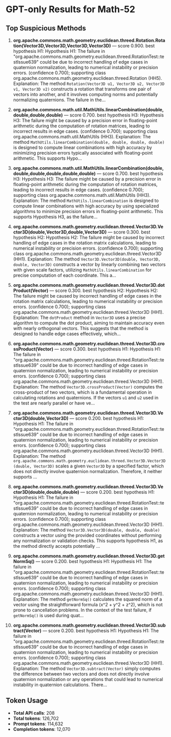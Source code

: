 # GPT-only Results for Math-52

## Top Suspicious Methods

1. **org.apache.commons.math.geometry.euclidean.threed.Rotation.Rotation(Vector3D,Vector3D,Vector3D,Vector3D)** — score 0.900. best hypothesis H1: Hypothesis H1: The failure in "org.apache.commons.math.geometry.euclidean.threed.RotationTest::testIssue639" could be due to incorrect handling of edge cases in quaternion normalization, leading to numerical instability or precision errors. (confidence 0.700); supporting class org.apache.commons.math.geometry.euclidean.threed.Rotation (HH5).
    Explanation: The method `Rotation(Vector3D u1, Vector3D u2, Vector3D v1, Vector3D v2)` constructs a rotation that transforms one pair of vectors into another, and it involves computing norms and potentially normalizing quaternions. The failure in the...

2. **org.apache.commons.math.util.MathUtils.linearCombination(double,double,double,double)** — score 0.700. best hypothesis H3: Hypothesis H3: The failure might be caused by a precision error in floating-point arithmetic during the computation of rotation matrices, leading to incorrect results in edge cases. (confidence 0.700); supporting class org.apache.commons.math.util.MathUtils (HH3).
    Explanation: The method `MathUtils.linearCombination(double, double, double, double)` is designed to compute linear combinations with high accuracy by minimizing precision errors typically associated with floating-point arithmetic. This supports Hypo...

3. **org.apache.commons.math.util.MathUtils.linearCombination(double,double,double,double,double,double)** — score 0.700. best hypothesis H3: Hypothesis H3: The failure might be caused by a precision error in floating-point arithmetic during the computation of rotation matrices, leading to incorrect results in edge cases. (confidence 0.700); supporting class org.apache.commons.math.util.MathUtils (HH3).
    Explanation: The method `MathUtils.linearCombination` is designed to compute linear combinations with high accuracy by using specialized algorithms to minimize precision errors in floating-point arithmetic. This supports Hypothesis H3, as the failure...

4. **org.apache.commons.math.geometry.euclidean.threed.Vector3D.Vector3D(double,Vector3D,double,Vector3D)** — score 0.300. best hypothesis H2: Hypothesis H2: The failure might be caused by incorrect handling of edge cases in the rotation matrix calculations, leading to numerical instability or precision errors. (confidence 0.700); supporting class org.apache.commons.math.geometry.euclidean.threed.Vector3D (HH1).
    Explanation: The method `Vector3D.Vector3D(double, Vector3D, double, Vector3D)` constructs a vector by linearly combining two vectors with given scale factors, utilizing `MathUtils.linearCombination` for precise computation of each coordinate. This a...

5. **org.apache.commons.math.geometry.euclidean.threed.Vector3D.dotProduct(Vector)** — score 0.300. best hypothesis H2: Hypothesis H2: The failure might be caused by incorrect handling of edge cases in the rotation matrix calculations, leading to numerical instability or precision errors. (confidence 0.700); supporting class org.apache.commons.math.geometry.euclidean.threed.Vector3D (HH1).
    Explanation: The `dotProduct` method in `Vector3D` uses a precise algorithm to compute the dot product, aiming to maintain accuracy even with nearly orthogonal vectors. This suggests that the method is designed to handle edge cases effectively, which...

6. **org.apache.commons.math.geometry.euclidean.threed.Vector3D.crossProduct(Vector)** — score 0.300. best hypothesis H1: Hypothesis H1: The failure in "org.apache.commons.math.geometry.euclidean.threed.RotationTest::testIssue639" could be due to incorrect handling of edge cases in quaternion normalization, leading to numerical instability or precision errors. (confidence 0.700); supporting class org.apache.commons.math.geometry.euclidean.threed.Vector3D (HH1).
    Explanation: The method `Vector3D.crossProduct(Vector)` computes the cross-product of two vectors, which is a fundamental operation in calculating rotations and quaternions. If the vectors `u1` and `u2` used in the test are nearly parallel or have ve...

7. **org.apache.commons.math.geometry.euclidean.threed.Vector3D.Vector3D(double,Vector3D)** — score 0.200. best hypothesis H1: Hypothesis H1: The failure in "org.apache.commons.math.geometry.euclidean.threed.RotationTest::testIssue639" could be due to incorrect handling of edge cases in quaternion normalization, leading to numerical instability or precision errors. (confidence 0.700); supporting class org.apache.commons.math.geometry.euclidean.threed.Vector3D (HH1).
    Explanation: The method `org.apache.commons.math.geometry.euclidean.threed.Vector3D.Vector3D(double, Vector3D)` scales a given `Vector3D` by a specified factor, which does not directly involve quaternion normalization. Therefore, it neither supports ...

8. **org.apache.commons.math.geometry.euclidean.threed.Vector3D.Vector3D(double,double,double)** — score 0.200. best hypothesis H1: Hypothesis H1: The failure in "org.apache.commons.math.geometry.euclidean.threed.RotationTest::testIssue639" could be due to incorrect handling of edge cases in quaternion normalization, leading to numerical instability or precision errors. (confidence 0.700); supporting class org.apache.commons.math.geometry.euclidean.threed.Vector3D (HH1).
    Explanation: The method `Vector3D.Vector3D(double, double, double)` constructs a vector using the provided coordinates without performing any normalization or validation checks. This supports hypothesis H1, as the method directly accepts potentially ...

9. **org.apache.commons.math.geometry.euclidean.threed.Vector3D.getNormSq()** — score 0.200. best hypothesis H1: Hypothesis H1: The failure in "org.apache.commons.math.geometry.euclidean.threed.RotationTest::testIssue639" could be due to incorrect handling of edge cases in quaternion normalization, leading to numerical instability or precision errors. (confidence 0.700); supporting class org.apache.commons.math.geometry.euclidean.threed.Vector3D (HH1).
    Explanation: The method `getNormSq()` calculates the squared norm of a vector using the straightforward formula \(x^2 + y^2 + z^2\), which is not prone to cancellation problems. In the context of the test failure, if `getNormSq()` is used during quat...

10. **org.apache.commons.math.geometry.euclidean.threed.Vector3D.subtract(Vector)** — score 0.200. best hypothesis H1: Hypothesis H1: The failure in "org.apache.commons.math.geometry.euclidean.threed.RotationTest::testIssue639" could be due to incorrect handling of edge cases in quaternion normalization, leading to numerical instability or precision errors. (confidence 0.700); supporting class org.apache.commons.math.geometry.euclidean.threed.Vector3D (HH1).
    Explanation: The method `Vector3D.subtract(Vector)` simply computes the difference between two vectors and does not directly involve quaternion normalization or any operations that could lead to numerical instability in quaternion calculations. There...


## Token Usage

- **Total API calls**: 208
- **Total tokens**: 126,702
- **Prompt tokens**: 114,632
- **Completion tokens**: 12,070
